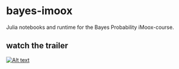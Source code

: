 # bayes-imoox

Julia notebooks and runtime for the Bayes Probability iMoox-course.

## watch the trailer
[![Alt text](https://img.youtube.com/vi/gTWU6JFHxXg/0.jpg)](https://www.youtube.com/watch?v=gTWU6JFHxXg) 
